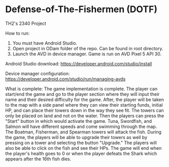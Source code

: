 # Defense-of-The-Fishermen (DOTF)
TH2's 2340 Project

How to run:
1) You must have Android Studio. 
2) Open project in ODam folder of the repo. Can be found in root directory.
3) Launch the AVD in device manager. Game is run on AVD Pixel 5 API 30.

Android Studio download:
https://developer.android.com/studio/install

Device manager configuration:
https://developer.android.com/studio/run/managing-avds


What is complete: 
The game implementation is complete. The player can start/end the game and go to the player section where they will input their name and their desired difficulty for the game. After, the player will be taken to the map with a side panel where they can view their starting funds, initial HP, and can place their towers down in the way they see fit. The towers can only be placed on land and not on the water. Then the players can press the "Start" button in which would activate the game. Tuna, Swordfish, and Salmon will have different speeds and come swimming through the map. The Boatman, Fisherman, and Spearman towers will attack the fish. During the game, the players will be able to upgrade their towers as well by pressing on a tower and selecting the button "Upgrade." The players will also be able to click on the fish and see their HPs. The game will end when the player's health goes to 0 or when the player defeats the Shark which appears after the 16th fish dies. 

